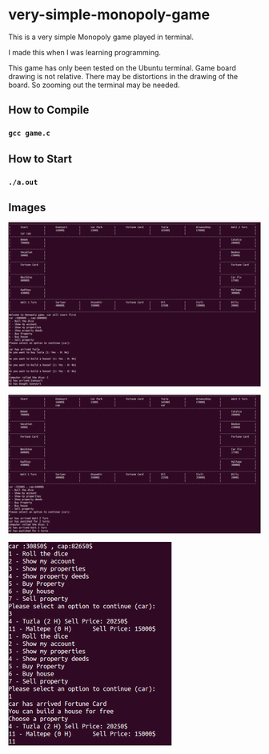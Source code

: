 # very-simple-monopoly-game
This is a very simple Monopoly game played in terminal.

I made this when I was learning programming.

This game has only been tested on the Ubuntu terminal. Game board drawing is not relative. There may be distortions in the drawing of the board. So zooming out the terminal may be needed.

## How to Compile

### `gcc game.c`

## How to Start

### `./a.out`

## Images

![Game Image](https://github.com/MehdiKurtcebe/very-simple-monopoly-game/blob/main/monopoly.PNG)

![Game Image 2](https://github.com/MehdiKurtcebe/very-simple-monopoly-game/blob/main/monopoly2.PNG)

![Game Image 3](https://github.com/MehdiKurtcebe/very-simple-monopoly-game/blob/main/monopoly3.PNG)
